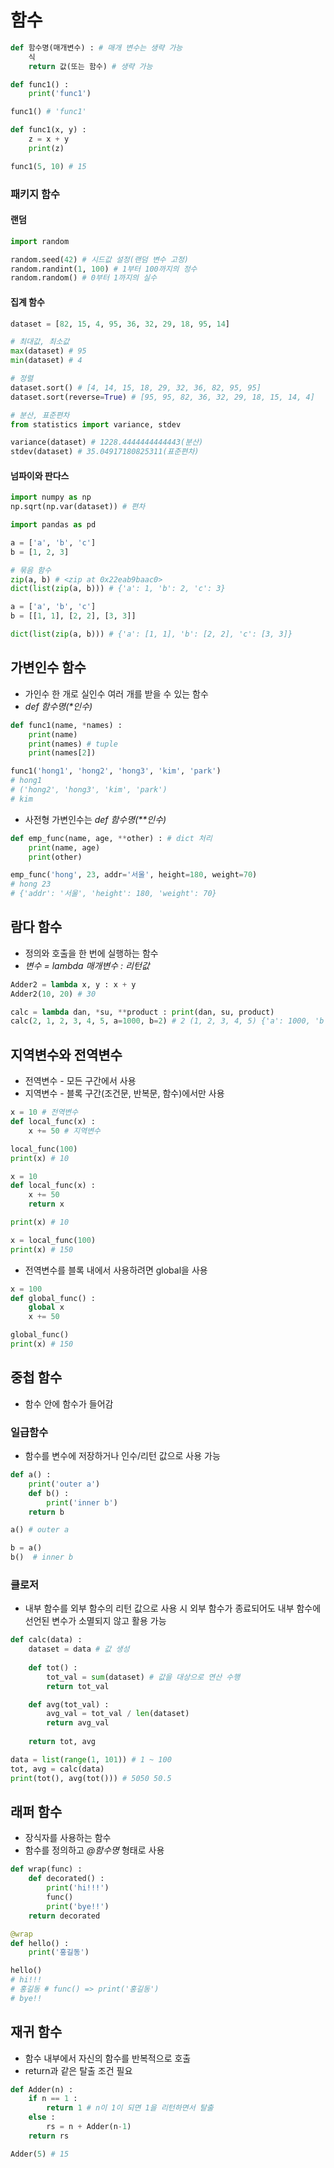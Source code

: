# 함수
```python
def 함수명(매개변수) : # 매개 변수는 생략 가능
    식
    return 값(또는 함수) # 생략 가능
```
```python
def func1() :
    print('func1')

func1() # 'func1'
```

```python
def func1(x, y) :
    z = x + y
    print(z)

func1(5, 10) # 15
```

### 패키지 함수
#### 랜덤
```python
import random

random.seed(42) # 시드값 설정(랜덤 변수 고정)
random.randint(1, 100) # 1부터 100까지의 정수
random.random() # 0부터 1까지의 실수
```

#### 집계 함수
```python
dataset = [82, 15, 4, 95, 36, 32, 29, 18, 95, 14]

# 최대값, 최소값
max(dataset) # 95
min(dataset) # 4

# 정렬
dataset.sort() # [4, 14, 15, 18, 29, 32, 36, 82, 95, 95]
dataset.sort(reverse=True) # [95, 95, 82, 36, 32, 29, 18, 15, 14, 4]

# 분산, 표준편차
from statistics import variance, stdev

variance(dataset) # 1228.4444444444443(분산)
stdev(dataset) # 35.04917180825311(표준편차)
```

#### 넘파이와 판다스
```python
import numpy as np
np.sqrt(np.var(dataset)) # 편차

import pandas as pd

a = ['a', 'b', 'c']
b = [1, 2, 3]

# 묶음 함수
zip(a, b) # <zip at 0x22eab9baac0>
dict(list(zip(a, b))) # {'a': 1, 'b': 2, 'c': 3}

a = ['a', 'b', 'c']
b = [[1, 1], [2, 2], [3, 3]]

dict(list(zip(a, b))) # {'a': [1, 1], 'b': [2, 2], 'c': [3, 3]}
```

## 가변인수 함수
- 가인수 한 개로 실인수 여러 개를 받을 수 있는 함수
- *def 함수명(\*인수)*
```python
def func1(name, *names) :
    print(name)
    print(names) # tuple
    print(names[2])

func1('hong1', 'hong2', 'hong3', 'kim', 'park')
# hong1
# ('hong2', 'hong3', 'kim', 'park')
# kim
```

- 사전형 가변인수는  *def 함수명(\*\*인수)*
```python
def emp_func(name, age, **other) : # dict 처리
    print(name, age)
    print(other)

emp_func('hong', 23, addr='서울', height=180, weight=70)
# hong 23
# {'addr': '서울', 'height': 180, 'weight': 70}
```

## 람다 함수
- 정의와 호출을 한 번에 실행하는 함수
- *변수 = lambda 매개변수 : 리턴값*
```python
Adder2 = lambda x, y : x + y
Adder2(10, 20) # 30

calc = lambda dan, *su, **product : print(dan, su, product)
calc(2, 1, 2, 3, 4, 5, a=1000, b=2) # 2 (1, 2, 3, 4, 5) {'a': 1000, 'b': 2}
```

## 지역변수와 전역변수
- 전역변수 - 모든 구간에서 사용
- 지역변수 - 블록 구간(조건문, 반복문, 함수)에서만 사용
```python
x = 10 # 전역변수
def local_func(x) :
    x += 50 # 지역변수

local_func(100)
print(x) # 10
```
```python
x = 10
def local_func(x) :
    x += 50
    return x

print(x) # 10

x = local_func(100)
print(x) # 150
```
- 전역변수를 블록 내에서 사용하려면 global을 사용
```python
x = 100
def global_func() :
    global x
    x += 50

global_func()
print(x) # 150
```

## 중첩 함수
- 함수 안에 함수가 들어감

### 일급함수
- 함수를 변수에 저장하거나 인수/리턴 값으로 사용 가능
```python
def a() :
    print('outer a')
    def b() :
        print('inner b')
    return b

a() # outer a

b = a()
b()  # inner b
```

### 클로저
- 내부 함수를 외부 함수의 리턴 값으로 사용 시 외부 함수가 종료되어도 내부 함수에 선언된 변수가 소멸되지 않고 활용 가능
```python
def calc(data) :
    dataset = data # 값 생성
    
    def tot() :
        tot_val = sum(dataset) # 값을 대상으로 연산 수행
        return tot_val

    def avg(tot_val) :
        avg_val = tot_val / len(dataset)
        return avg_val
    
    return tot, avg

data = list(range(1, 101)) # 1 ~ 100
tot, avg = calc(data)
print(tot(), avg(tot())) # 5050 50.5
```

## 래퍼 함수
- 장식자를 사용하는 함수
- 함수를 정의하고 *@함수명* 형태로 사용
```python
def wrap(func) :
    def decorated() :
        print('hi!!!')
        func()
        print('bye!!')
    return decorated

@wrap
def hello() :
    print('홍길동')

hello()
# hi!!!
# 홍길동 # func() => print('홍길동')
# bye!!
```

## 재귀 함수
- 함수 내부에서 자신의 함수를 반복적으로 호출
- return과 같은 탈출 조건 필요
```python
def Adder(n) :
    if n == 1 :
        return 1 # n이 1이 되면 1을 리턴하면서 탈출
    else :
        rs = n + Adder(n-1)
    return rs

Adder(5) # 15
```
